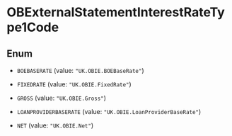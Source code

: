 

# OBExternalStatementInterestRateType1Code

## Enum


* `BOEBASERATE` (value: `"UK.OBIE.BOEBaseRate"`)

* `FIXEDRATE` (value: `"UK.OBIE.FixedRate"`)

* `GROSS` (value: `"UK.OBIE.Gross"`)

* `LOANPROVIDERBASERATE` (value: `"UK.OBIE.LoanProviderBaseRate"`)

* `NET` (value: `"UK.OBIE.Net"`)



